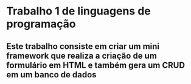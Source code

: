 # Trabalho 1 de linguagens de programação
## Este trabalho consiste em criar um mini framework que realiza a criação de um formulário em HTML e também gera um CRUD em um banco de dados
